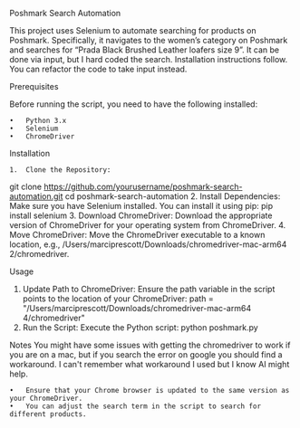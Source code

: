 Poshmark Search Automation

This project uses Selenium to automate searching for products on Poshmark. Specifically, it navigates to the women’s category on Poshmark and searches for “Prada Black Brushed Leather loafers size 9”.  It can be done via input, but I hard coded the search. Installation instructions follow. You can refactor the code to take input instead.  

Prerequisites

Before running the script, you need to have the following installed:

	•	Python 3.x
	•	Selenium
	•	ChromeDriver

Installation

	1.	Clone the Repository:
 git clone https://github.com/yourusername/poshmark-search-automation.git
cd poshmark-search-automation
	2.	Install Dependencies:
Make sure you have Selenium installed. You can install it using pip:
pip install selenium
3.	Download ChromeDriver:
Download the appropriate version of ChromeDriver for your operating system from ChromeDriver.
4.	Move ChromeDriver:
Move the ChromeDriver executable to a known location, e.g., /Users/marciprescott/Downloads/chromedriver-mac-arm64 2/chromedriver.

Usage

  1.	Update Path to ChromeDriver:
Ensure the path variable in the script points to the location of your ChromeDriver:
path = "/Users/marciprescott/Downloads/chromedriver-mac-arm64 4/chromedriver"
2.	Run the Script:
Execute the Python script:
python poshmark.py

Notes
You might have some issues with getting the chromedriver to work if you are on a mac, but if you search the error on google you should find a workaround. I can't remember what workaround I used but I know AI might help. 

	•	Ensure that your Chrome browser is updated to the same version as your ChromeDriver.
	•	You can adjust the search term in the script to search for different products.
